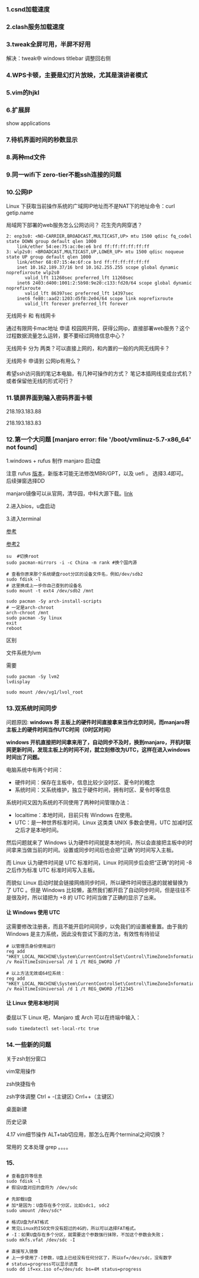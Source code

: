 ### 1.csnd加载速度

### 2.clash服务加载速度

### 3.tweak全屏可用，半屏不好用 

解决：tweak中 windows titlebar 调整回右侧

### 4.WPS卡顿，主要是幻灯片放映，尤其是演讲者模式

### 5.vim的hjkl

### 6.扩展屏

show applications

### 7.待机界面时间的秒数显示

### 8.两种md文件

### 9.同一wifi下 zero-tier不能ssh连接的问题

### 10.公网IP

Linux 下获取当前操作系统的广域网IP地址而不是NAT下的地址命令：curl getip.name

局域网下部署的web服务怎么公网访问？ 花生壳内网穿透？

```
2: enp3s0: <NO-CARRIER,BROADCAST,MULTICAST,UP> mtu 1500 qdisc fq_codel state DOWN group default qlen 1000
    link/ether 54:ee:75:ac:0e:e6 brd ff:ff:ff:ff:ff:ff
3: wlp2s0: <BROADCAST,MULTICAST,UP,LOWER_UP> mtu 1500 qdisc noqueue state UP group default qlen 1000
    link/ether 68:07:15:4e:6f:ce brd ff:ff:ff:ff:ff:ff
    inet 10.162.189.37/16 brd 10.162.255.255 scope global dynamic noprefixroute wlp2s0
       valid_lft 11260sec preferred_lft 11260sec
    inet6 2403:d400:1001:2:5b98:9e20:c133:fd20/64 scope global dynamic noprefixroute 
       valid_lft 86397sec preferred_lft 14397sec
    inet6 fe80::aad2:1203:d5f8:2e04/64 scope link noprefixroute 
       valid_lft forever preferred_lft forever

```

无线网卡 和 有线网卡

通过有限网卡mac地址 申请 校园网开网，获得公网ip，直接部署web服务？这个过程数据流量怎么运转，要不要经过网络信息中心？

无线网卡 分为 两类？可以直接上网的，和内置的一般的内网无线网卡？

无线网卡 申请到 公网ip有用么？

希望ssh访问我的笔记本电脑，有几种可操作的方式？ 笔记本插网线变成台式机？或者保留他无线的形式可行？

### 11.锁屏界面到输入密码界面卡顿

218.193.183.88

218.193.183.83



### 12.第一个大问题 [manjaro error: file '/boot/vmlinuz-5.7-x86_64' not found]

1.windows + rufus 制作 manjaro 启动盘

注意 rufus [版本](https://rufus.ie/)，新版本可能无法修改MBR/GPT，以及 uefi 。 选择3.4即可。 后续弹窗选择DD

manjaro镜像可以从官网，清华园，中科大源下载。[link](https://manjaro.org.cn/category/download-manjaro)

2.进入bios，u盘启动

3.进入terminal

[参考](https://blog.csdn.net/AI_Fanatic/article/details/105109663)

[参考2](https://www.cnblogs.com/Observer-A/p/13695282.html)

```
su  #切换root
sudo pacman-mirrors -i -c China -m rank #换个国内源

# 查看你原来那个系统硬盘root分区的设备文件名，例如/dev/sdb2
sudo fdisk -l
# 这里换成上一步你自己查到的设备名
sudo mount -t ext4 /dev/sdb2 /mnt

sudo pacman -Sy arch-install-scripts
# 一定是arch-chroot
arch-chroot /mnt
sudo pacman -Sy linux
exit
reboot 
```

区别

文件系统为lvm

需要

```
sudo pacman -Sy lvm2
lvdisplay

sudo mount /dev/vg1/lvol_root
```



### 13.双系统时间同步

问题原因: **windows 将 主板上的硬件时间直接拿来当作北京时间，而manjaro将主板上的硬件时间当作UTC时间（0时区时间）**

**windows 开机直接把时间拿来用了，自动同步不及时，换到manjaro，开机时联网更新时间，发现主板上的时间不对，就立刻修改为UTC，这样在进入windows时间出了问题。**

电脑系统中有两个时间：

- 硬件时间：保存在主板中，信息比较少没时区、夏令时的概念
- 系统时间：又系统维护，独立于硬件时间，拥有时区、夏令时等信息

系统时间又因为系统的不同使用了两种时间管理办法：

- localtime：本地时间，目前只有 Windows 在使用。
- UTC：是一种世界标准时间，Linux 这类类 UNIX 多数会使用，UTC 加减时区之后才是本地时间。

然后问题就来了
Windows 认为硬件时间就是本地时间，所以会直接把主板中的时间拿来当做当前的时间。设置或同步时间后也会把“正确”的时间写入主板。

而 Linux 认为硬件时间是 UTC 标准时间，Linux 时间同步后会把“正确”的时间 -8 之后作为标准 UTC 标准时间写入主板。

而貌似 Linux 启动时就会链接网络同步时间，所以硬件时间很迅速的就被替换为了 UTC 。但是 Windows 比较懒，虽然我们都开启了自动同步时间，但是往往不是很及时，所以错把为 +8 的 UTC 时间当做了正确的显示了出来。

#### 让 Windows 使用 UTC

这需要修改注册表，而且不能开启时间同步，以免我们的设置被重置。由于我的 Windows 是主力系统，因此没有尝试下面的方法，有效性有待验证

```
# 以管理员身份使用运行
reg add "HKEY_LOCAL_MACHINE\System\CurrentControlSet\Control\TimeZoneInformation" /v RealTimeIsUniversal /d 1 /t REG_DWORD /f

# 以上方法无效或64位系统：
reg add "HKEY_LOCAL_MACHINE\System\CurrentControlSet\Control\TimeZoneInformation" /v RealTimeIsUniversal /d 1 /t REG_QWORD /f12345
```

#### 让 Linux 使用本地时间

委屈以下 Linux 吧，Manjaro 或 Arch 可以在终端中输入：

```
sudo timedatectl set-local-rtc true
```



### 14.一些新的问题

关于zsh划分窗口

vim常用操作

zsh快捷指令

zsh字体调整  Ctrl + -(主键区)  Crrl++（主键区）

桌面新建

历史记录

4.17 vim细节操作 ALT+tab切应用，那怎么在两个terminal之间切换？

常用的 文本处理 grep 。。。。



### 15.

~~~
# 查看盘符等信息
sudo fdisk -l
# 假设U盘对应的盘符为 /dev/sdc
 
# 先卸载U盘
# 加*是因为：U盘存在多个分区，比如sdc1, sdc2
sudo umount /dev/sdc*
 
# 格式U盘为FAT格式
# 常见Linux的ISO文件没有超过的4G的，所以可以选择FAT格式。
# -I：如果U盘存在多个分区，就需要这个参数强行抹除，不加这个参数会失败；
sudo mkfs.vfat /dev/sdc -I
 
# 直接写入镜像
# 上一步使用了-I参数，U盘上已经没有任何分区了，所以of=/dev/sdc，没有数字
# status=progress可以显示进度
sudo dd if=xx.iso of=/dev/sdc bs=4M status=progress
~~~

